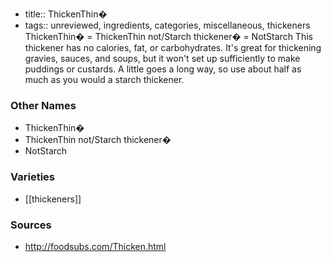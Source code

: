 - title:: ThickenThin�
- tags:: unreviewed, ingredients, categories, miscellaneous, thickeners
ThickenThin� = ThickenThin not/Starch thickener� = NotStarch This thickener has no calories, fat, or carbohydrates. It's great for thickening gravies, sauces, and soups, but it won't set up sufficiently to make puddings or custards. A little goes a long way, so use about half as much as you would a starch thickener.

### Other Names

* ThickenThin�
* ThickenThin not/Starch thickener�
* NotStarch

### Varieties

* [[thickeners]]

### Sources
* http://foodsubs.com/Thicken.html
